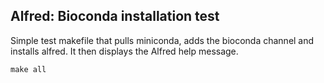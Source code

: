 ## Alfred: Bioconda installation test

Simple test makefile that pulls miniconda, adds the bioconda channel and installs alfred. It then displays the Alfred help message.

`make all`
